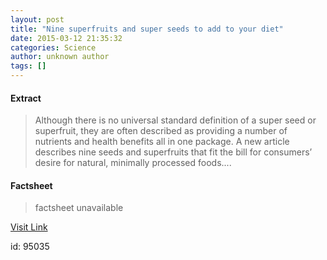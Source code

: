 ```yaml
---
layout: post
title: "Nine superfruits and super seeds to add to your diet"
date: 2015-03-12 21:35:32
categories: Science
author: unknown author
tags: []
---
```



#### Extract
>Although there is no universal standard definition of a super seed or superfruit, they are often described as providing a number of nutrients and health benefits all in one package. A new article describes nine seeds and superfruits that fit the bill for consumers’ desire for natural, minimally processed foods....

#### Factsheet
>factsheet unavailable

[Visit Link](http://feeds.sciencedaily.com/~r/sciencedaily/~3/rHk7ClchYJo/150312173532.htm)

id:   95035


